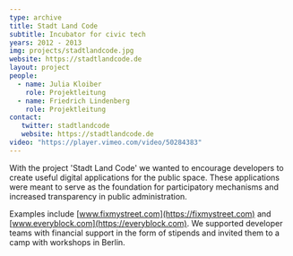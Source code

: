 ```yaml
---
type: archive
title: Stadt Land Code
subtitle: Incubator for civic tech
years: 2012 - 2013
img: projects/stadtlandcode.jpg
website: https://stadtlandcode.de
layout: project
people:
  - name: Julia Kloiber
    role: Projektleitung
  - name: Friedrich Lindenberg
    role: Projektleitung
contact:
   twitter: stadtlandcode
   website: https://stadtlandcode.de
video: "https://player.vimeo.com/video/50284383"
---
```


With the project 'Stadt Land Code' we wanted to encourage developers to create useful digital applications for the public space.
These applications were meant to serve as the foundation for participatory mechanisms and increased transparency in public administration.

Examples include [www.fixmystreet.com](https://fixmystreet.com) and [www.everyblock.com](https://everyblock.com).
We supported developer teams with financial support in the form of stipends and invited them to a camp with workshops in Berlin.

